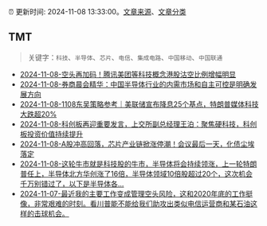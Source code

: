:alarm_clock: 更新时间: 2024-11-08 13:33:00。[文章来源](/README.md)、[文章分类](/TAGS.md)

## TMT


> 关键字：`科技`、`半导体`、`芯片`、`电信`、`集成电路`、`中国移动`、`中国联通`



- [2024-11-08-空头再加码！腾讯美团等科技概念港股沽空比例增幅明显](https://www.cls.cn/detail/1852611) 
- [2024-11-08-券商晨会精华：中国半导体行业的内需市场和自主可控是明确发展方向](https://www.cls.cn/detail/1852411) 
- [2024-11-08-1108东吴策略参考｜美联储宣布降息25个基点，特朗普媒体科技大跌超20%](https://www.cls.cn/detail/1852528) 
- [2024-11-08-科创板再迎重要发言，上交所副总经理王泊：聚焦硬科技，科创板投资价值持续提升](https://www.cls.cn/detail/1852632) 
- [2024-11-08-A股冲高回落，芯片产业链掀涨停潮！会议最后一天，化债尘埃落定](https://xueqiu.com/5011489057/311881030) 
- [2024-11-08-这轮牛市就是科技股的牛市，半导体将会持续领涨，上一轮特朗普任上，半导体北方华创涨了16倍，半导体领域10倍股超过20个，这次机会千万别错过了，以下是半导体各...](https://xueqiu.com/3721066380/311787312) 
- [2024-11-07-最近我的主要工作变成管理空头风险，这和2020年底的工作挺像，非常艰难的时刻。看川普能不能给我们助攻出类似电信运营商和某石油这样的击球机会。](https://xueqiu.com/1965894836/311645205) 
